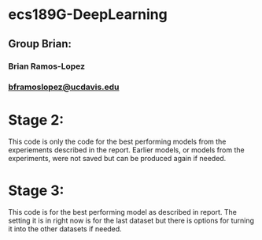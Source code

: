 # ecs189G-DeepLearning
## Group Brian:
### Brian Ramos-Lopez
### bframoslopez@ucdavis.edu

# Stage 2:
This code is only the code for the best performing models from the experiements described in the report.
Earlier models, or models from the experiments, were not saved but can be produced again if needed. 

# Stage 3:
This code is for the best performing model as described in report. The setting it is in right now is for the last dataset but there
is options for turning it into the other datasets if needed. 
